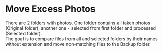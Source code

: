 # Move Excess Photos
There are 2 folders with photos. One folder contains all taken photos (Original folder), another one - selected from first folder and processed (Selected folder).  
The goal is to compare files from all and selected folders by their names without extension and move non-matching files to the Backup folder.

